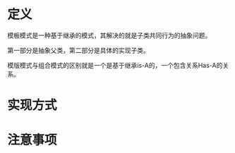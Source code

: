 # 定义
模板模式是一种基于继承的模式，其解决的就是子类共同行为的抽象问题。

第一部分是抽象父类，第二部分是具体的实现子类。

模版模式与组合模式的区别就是一个是基于继承is-A的，一个包含关系Has-A的关系。

# 实现方式
# 注意事项
